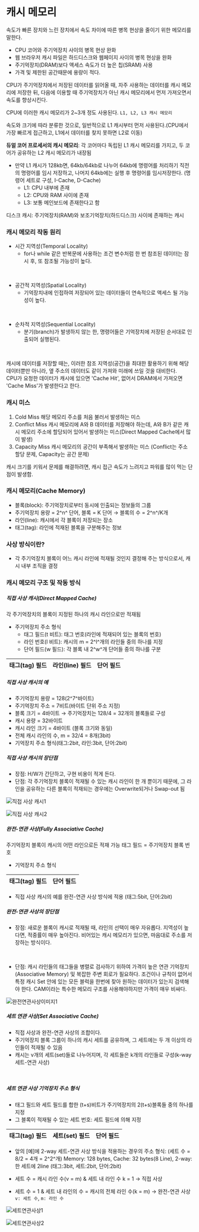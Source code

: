 # 캐시 메모리
속도가 빠른 장치와 느린 장치에서 속도 차이에 따른 병목 현상을 줄이기 위한 메모리를 말한다.

- CPU 코어와 주기억장치 사이의 병목 현상 완화
- 웹 브라우저 캐시 파일은 하드디스크와 웹페이지 사이의 병목 현상을 완화
- 주기억장치(DRAM)보다 액세스 속도가 더 높은 칩(SRAM) 사용
- 가격 및 제한된 공간때문에 용량이 적다.

CPU가 주기억장치에서 저장된 데이터를 읽어올 때, 자주 사용하는 데이터를 캐시 메모리에 저장한 뒤, 다음에 이용할 때 주기억장치가 아닌 캐시 메모리에서 먼저 가져오면서 속도를 향상시킨다.

CPU에 이러한 캐시 메모리가 2~3개 정도 사용된다. `L1, L2, L3 캐시 메모리`

속도와 크기에 따라 분류한 것으로, 일반적으로 L1 캐시부터 먼저 사용된다.(CPU에서 가장 빠르게 접근하고, L1에서 데이터를 찾지 못하면 L2로 이동)

**듀얼 코어 프로세서의 캐시 메모리**: 각 코어마다 독립된 L1 캐시 메모리를 가지고, 두 코어가 공유하는 L2 캐시 메모리가 내장됨

- 만약 L1 캐시가 128kb면, 64kb/64kb로 나누어 64kb에 명령어를 처리하기 직전의 명령어를 임시 저장하고, 나머지 64kb에는 실행 후 명령어를 임시저장한다. (명령어 세트로 구성, I-Cache, D-Cache)
    - L1: CPU 내부에 존재
    - L2: CPU와 RAM 사이에 존재
    - L3: 보통 메인보드에 존재한다고 함

디스크 캐시: 주기억장치(RAM)와 보조기억장치(하드디스크) 사이에 존재하는 캐시
<br>

### 캐시 메모리 작동 원리
- 시간 지역성(Temporal Locality)
    - for나 while 같은 반복문에 사용하는 조건 변수처럼 한 번 참조된 데이터는 잠시 후, 또 참조될 가능성이 높다.
<br>

- 공간적 지역성(Spatial Locality)
    - 기억장치내에 인접하여 저장되어 있는 데이터들이 연속적으로 액세스 될 가능성이 높다.
<br>

- 순차적 지역성(Sequential Locality)
    - 분기(branch)가 발생하지 않는 한, 명령어들은 기억장치에 저장된 순서대로 인출되어 실행된다.
<br>

캐시에 데이터를 저장할 때는, 이러한 참조 지역성(공간)을 최대한 활용하기 위해 해당 데이터뿐만 아니라, 옆 주소의 데이터도 같이 가져와 미래에 쓰일 것을 대비한다.
<br>
CPU가 요청한 데이터가 캐시에 있으면 'Cache Hit', 없어서 DRAM에서 가져오면 'Cache Miss'가 발생한다고 한다.

### 캐시 미스
1. Cold Miss
    해당 메모리 주소를 처음 불러서 발생하는 미스
2. Conflict Miss
    캐시 메모리에 A와 B 데이터를 저장해야 하는데, A와 B가 같은 캐시 메모리 주소에 할당되어 있어서 발생하는 미스(Direct Mapped Cache에서 많이 발생)
3. Capacity Miss
    캐시 메모리의 공간이 부족해서 발생하는 미스 (Conflict는 주소 할당 문제, Capacity는 공간 문제)

캐시 크기를 키워서 문제를 해결하려면, 캐시 접근 속도가 느려지고 파워를 많이 먹는 단점이 발생함.

### 캐시 메모리(Cache Memory)
- 블록(block): 주기억장치로부터 동시에 인출되는 정보들의 그룹
- 주기억장치 용량 = 2^n^ 단어, 블록 = K 단어
    &rightarrow; 블록의 수 = 2^n^/K개
- 라인(line): 캐시에서 각 블록이 저장되는 장소
- 태그(tag): 라인에 적재된 블록을 구분해주는 정보

### 사상 방식이란?
- 각 주기억장치 블록이 어느 캐시 라인에 적재될 것인지 결정해 주는 방식으로서, 캐시 내부 조직을 결정

### 캐시 메모리 구조 및 작동 방식

##### 직접 사상 캐시(Direct Mapped Cache)
각 주기억장치의 블록이 지정된 하나의 캐시 라인으로만 적재됨

- 주기억장치 주소 형식
    - 태그 필드(t 비트): 태그 번호(라인에 적재되어 있는 블록의 번호)
    - 라인 번호(l 비트): 캐시의 m = 2^l^개의 라인들 중의 하나를 지정
    - 단어 필드(w 필드): 각 블록 내 2^w^개 단어들 중의 하나를 구분

|태그(tag) 필드|라인(line) 필드|단어 필드|
|---|---|---|

##### 직접 사상 캐시의 예
- 주기억장치 용량 = 128(2^7^바이트)
- 주기억장치 주소 = 7비트(바이트 단위 주소 지정)
- 블록 크기 = 4바이트
    &rightarrow; 주기억장치는 128/4 = 32개의 블록들로 구성
- 캐시 용량 = 32바이트
- 캐시 라인 크기 = 4바이트 (블록 크기와 동일)
- 전체 캐시 라인의 수, m = 32/4 = 8개(3bit)
- 기억장치 주소 형식(태그:2bit, 라인:3bit, 단어:2bit)

##### 직접 사상 캐시의 장단점
- 장점: H/W가 간단하고, 구현 비용이 적게 든다.
- 단점: 각 주기억장치 블록이 적재될 수 있는 캐시 라인이 한 개 뿐이기 때문에, 그 라인을 공유하는 다른 블록이 적재되는 경우에는 Overwrite되거나 Swap-out 됨

![직접 사상 캐시1](https://github.com/rt21hyuk/TIL/assets/156268464/22a8295f-c69b-48ab-b9dc-9190e15ce7d1)
<br>

![직접 사상 캐시2](https://github.com/rt21hyuk/TIL/assets/156268464/77c61c51-55f3-43b4-8cd4-736ed7767dde)

##### 완전-연관 사상(Fully Associative Cache)
주기억장치 블록이 캐시의 어떤 라인으로든 적재 가능
태그 필드 = 주기억장치 블록 번호

- 기억장치 주소 형식

|태그(tag) 필드|단어 필드|
|---|---|

- 직접 사상 캐시의 예를 완전-연관 사상 방식에 적용
    (태그:5bit, 단어:2bit)

##### 완전-연관 사상의 장단점
- 장점: 새로운 블록이 캐시로 적재될 때, 라인의 선택이 매우 자유롭다.
        지역성이 높다면, 적중률이 매우 높아진다.
        비어있는 캐시 메모리가 있으면, 마음대로 주소를 저장하는 방식이다.
<br>

- 단점: 캐시 라인들의 태그들을 병렬로 검사하기 위하여 가격이 높은 연관 기억장치(Associative Memory) 및 복잡한 주변 회로가 필요하다.
        조건이나 규칙이 없어서 특정 캐시 Set 안에 있는 모든 블럭을 한번에 찾아 원하는 데이터가 있는지 검색해야 한다. 
        CAM이라는 특수한 메모리 구조를 사용해야하지만 가격이 매우 비싸다.
  
![완전연관사상이미지1](https://github.com/rt21hyuk/TIL/assets/156268464/e5222b61-2b6a-45f0-bc29-658957462210)

##### 세트 연관 사상(Set Associative Cache)
- 직접 사상과 완전-연관 사상의 조합이다.
- 주기억장치 블록 그룹이 하나의 캐시 세트를 공유하며, 그 세트에는 두 개 이상의 라인들이 적재될 수 있음
- 캐시는 v개의 세트(set)들로 나누어지며, 각 세트들은 k개의 라인들로 구성(k-way 세트-연관 사상)
<br>

##### 세트 연관 사상 기억장치 주소 형식
- 태그 필드와 세트 필드를 합한 (t+s)비트가 주기억장치의 2(t+s)블록들 중의 하나를 지정
- 그 블록이 적재될 수 있는 세트 번호: 세트 필드에 의해 지정

|태그(tag) 필드|세트(set) 필드|단어 필드|
|---|---|---|

- 앞의 [예]에 2-way 세트-연관 사상 방식을 적용하는 경우의 주소 형식: (세트 수 = 8/2 = 4개 = 2^2^개)
    Memory: 128 bytes, Cache: 32 bytes(8 Line), 2-way: 한 세트에 2line
    (태그:3bit, 세트:2bit, 단어:2bit)

- 세트 수 = 캐시 라인 수(v = m) & 세트 내 라인 수 k = 1 &rightarrow; 직접 사상
- 세트 수 = 1 & 세트 내 라인의 수 = 캐시의 전체 라인 수(k = m) &rightarrow; 완전-연관 사상
    `v: 세트 수`, `m: 라인 수`
  
![세트연관사상1](https://github.com/rt21hyuk/TIL/assets/156268464/1a4a7f58-40ca-40d7-a7a2-b0b06d5a18c4)
<br>

![세트연관사상2](https://github.com/rt21hyuk/TIL/assets/156268464/1750b923-e859-4f32-8c81-dc58cf0939c8)
